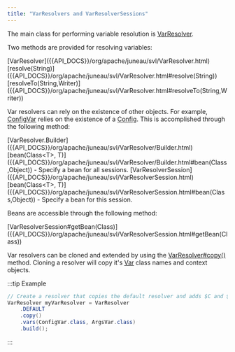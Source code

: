 ```yaml
---
title: "VarResolvers and VarResolverSessions"
---
```


The main class for performing variable resolution is [VarResolver]({{API_DOCS}}/org/apache/juneau/svl/VarResolver.html).

Two methods are provided for resolving variables:

<tree>
<node-0><java-class>[VarResolver]({{API_DOCS}}/org/apache/juneau/svl/VarResolver.html)</java-class></node-0>
<node-1><java-method>[resolve(String)]({{API_DOCS}}/org/apache/juneau/svl/VarResolver.html#resolve(String))</java-method></node-1>
<node-1><java-method>[resolveTo(String,Writer)]({{API_DOCS}}/org/apache/juneau/svl/VarResolver.html#resolveTo(String,Writer))</java-method></node-1>
</tree>

Var resolvers can rely on the existence of other objects.
For example, [ConfigVar]({{API_DOCS}}/org/apache/juneau/config/vars/ConfigVar.html) relies on the existence of a [Config]({{API_DOCS}}/org/apache/juneau/config/Config.html).
This is accomplished through the following method:

<tree>
<node-0><java-class>[VarResolver.Builder]({{API_DOCS}}/org/apache/juneau/svl/VarResolver/Builder.html)</java-class></node-0>
<node-1><java-method>[bean(Class&lt;T&gt;, T)]({{API_DOCS}}/org/apache/juneau/svl/VarResolver/Builder.html#bean(Class,Object)) - Specify a bean for all sessions.</java-method></node-1>
<node-0><java-class>[VarResolverSession]({{API_DOCS}}/org/apache/juneau/svl/VarResolverSession.html)</java-class></node-0>
<node-1><java-method>[bean(Class&lt;T&gt;, T)]({{API_DOCS}}/org/apache/juneau/svl/VarResolverSession.html#bean(Class,Object)) - Specify a bean for this session.</java-method></node-1>
</tree>

Beans are accessible through the following method:

<tree>
<node-0><java-method>[VarResolverSession#getBean(Class)]({{API_DOCS}}/org/apache/juneau/svl/VarResolverSession.html#getBean(Class))</java-method></node-0>
</tree>

Var resolvers can be cloned and extended by using the [VarResolver#copy()]({{API_DOCS}}/org/apache/juneau/svl/VarResolver.html#copy()) method.
Cloning a resolver will copy it's [Var]({{API_DOCS}}/org/apache/juneau/svl/Var.html) class names and context objects.

:::tip Example
```java
// Create a resolver that copies the default resolver and adds $C and $A vars.
VarResolver myVarResolver = VarResolver
    .DEFAULT
    .copy()
    .vars(ConfigVar.class, ArgsVar.class)
    .build();
```
:::
